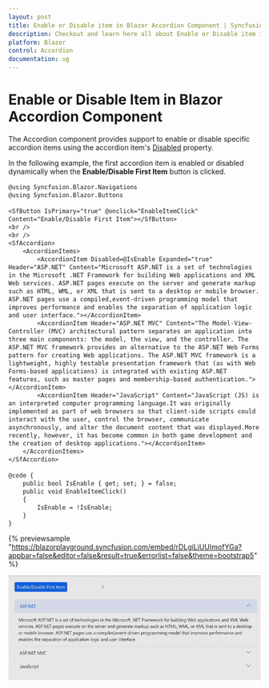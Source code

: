```yaml
---
layout: post
title: Enable or Disable item in Blazor Accordion Component | Syncfusion
description: Checkout and learn here all about Enable or Disable item in Syncfusion Blazor Accordion component and more.
platform: Blazor
control: Accordion
documentation: ug
---
```


# Enable or Disable Item in Blazor Accordion Component

The Accordion component provides support to enable or disable specific accordion items using the accordion item's [Disabled](https://help.syncfusion.com/cr/blazor/Syncfusion.Blazor.Navigations.AccordionItem.html#Syncfusion_Blazor_Navigations_AccordionItem_Disabled) property.

In the following example, the first accordion item is enabled or disabled dynamically when the **Enable/Disable First Item** button is clicked.

```cshtml
@using Syncfusion.Blazor.Navigations
@using Syncfusion.Blazor.Buttons

<SfButton IsPrimary="true" @onclick="EnableItemClick" Content="Enable/Disable First Item"></SfButton>
<br />
<br />
<SfAccordion>
    <AccordionItems>
        <AccordionItem Disabled=@IsEnable Expanded="true" Header="ASP.NET" Content="Microsoft ASP.NET is a set of technologies in the Microsoft .NET Framework for building Web applications and XML Web services. ASP.NET pages execute on the server and generate markup such as HTML, WML, or XML that is sent to a desktop or mobile browser. ASP.NET pages use a compiled,event-driven programming model that improves performance and enables the separation of application logic and user interface."></AccordionItem>
        <AccordionItem Header="ASP.NET MVC" Content="The Model-View-Controller (MVC) architectural pattern separates an application into three main components: the model, the view, and the controller. The ASP.NET MVC framework provides an alternative to the ASP.NET Web Forms pattern for creating Web applications. The ASP.NET MVC framework is a lightweight, highly testable presentation framework that (as with Web Forms-based applications) is integrated with existing ASP.NET features, such as master pages and membership-based authentication."></AccordionItem>
        <AccordionItem Header="JavaScript" Content="JavaScript (JS) is an interpreted computer programming language.It was originally implemented as part of web browsers so that client-side scripts could interact with the user, control the browser, communicate asynchronously, and alter the document content that was displayed.More recently, however, it has become common in both game development and the creation of desktop applications."></AccordionItem>
    </AccordionItems>
</SfAccordion>

@code {
    public bool IsEnable { get; set; } = false;
    public void EnableItemClick()
    {
        IsEnable = !IsEnable;
    }
}
```

{% previewsample "https://blazorplayground.syncfusion.com/embed/rDLgiLiUUImofYGa?appbar=false&editor=false&result=true&errorlist=false&theme=bootstrap5" %}

![Enabling or Disabling Item in Blazor Accordion](../images/blazor-accordion-enable-disable-item.gif)
